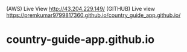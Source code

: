 (AWS) Live View http://43.204.229.149/ 
(GITHUB) Live view https://premkumar9799817360.github.io/country_guide_app.github.io/
# country-guide-app.github.io
